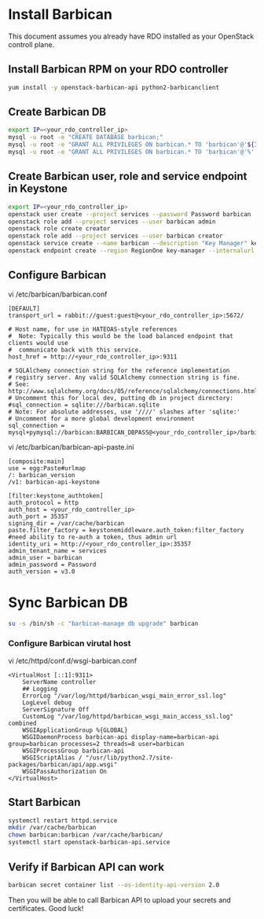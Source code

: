# Install Barbican

This document assumes you already have RDO installed as your OpenStack controll plane.

## Install Barbican RPM on your RDO controller

```bash
yum install -y openstack-barbican-api python2-barbicanclient
```

## Create Barbican DB

```bash
export IP=<your_rdo_controller_ip>
mysql -u root -e "CREATE DATABASE barbican;"
mysql -u root -e "GRANT ALL PRIVILEGES ON barbican.* TO 'barbican'@'${IP}' IDENTIFIED BY 'BARBICAN_DBPASS';"
mysql -u root -e "GRANT ALL PRIVILEGES ON barbican.* TO 'barbican'@'%' IDENTIFIED BY 'BARBICAN_DBPASS';"
```

## Create Barbican user, role and service endpoint in Keystone

```bash
export IP=<your_rdo_controller_ip>
openstack user create --project services --password Password barbican
openstack role add --project services --user barbican admin
openstack role create creator
openstack role add --project services --user barbican creator
openstack service create --name barbican --description "Key Manager" key-manager
openstack endpoint create --region RegionOne key-manager --internalurl http://${IP}:9311 --publicurl http://${IP}:9311 --adminurl http://${IP}:9311
```

## Configure Barbican

vi /etc/barbican/barbican.conf

```
[DEFAULT]
transport_url = rabbit://guest:guest@<your_rdo_controller_ip>:5672/
```

```
# Host name, for use in HATEOAS-style references
#  Note: Typically this would be the load balanced endpoint that clients would use
#  communicate back with this service.
host_href = http://<your_rdo_controller_ip>:9311
```

```
# SQLAlchemy connection string for the reference implementation
# registry server. Any valid SQLAlchemy connection string is fine.
# See: http://www.sqlalchemy.org/docs/05/reference/sqlalchemy/connections.html#sqlalchemy.create_engine
# Uncomment this for local dev, putting db in project directory:
#sql_connection = sqlite:///barbican.sqlite
# Note: For absolute addresses, use '////' slashes after 'sqlite:'
# Uncomment for a more global development environment
sql_connection = mysql+pymysql://barbican:BARBICAN_DBPASS@<your_rdo_controller_ip>/barbican
```

vi /etc/barbican/barbican-api-paste.ini

```
[composite:main]
use = egg:Paste#urlmap
/: barbican_version
/v1: barbican-api-keystone
```

```
[filter:keystone_authtoken]
auth_protocol = http
auth_host = <your_rdo_controller_ip>
auth_port = 35357
signing_dir = /var/cache/barbican
paste.filter_factory = keystonemiddleware.auth_token:filter_factory
#need ability to re-auth a token, thus admin url
identity_uri = http://<your_rdo_controller_ip>:35357
admin_tenant_name = services
admin_user = barbican
admin_password = Password
auth_version = v3.0
```

# Sync Barbican DB

```bash
su -s /bin/sh -c "barbican-manage db upgrade" barbican
```

### Configure Barbican virutal host

vi  /etc/httpd/conf.d/wsgi-barbican.conf

```
<VirtualHost [::1]:9311> 
    ServerName controller
    ## Logging 
    ErrorLog "/var/log/httpd/barbican_wsgi_main_error_ssl.log" 
    LogLevel debug 
    ServerSignature Off 
    CustomLog "/var/log/httpd/barbican_wsgi_main_access_ssl.log" combined
    WSGIApplicationGroup %{GLOBAL} 
    WSGIDaemonProcess barbican-api display-name=barbican-api group=barbican processes=2 threads=8 user=barbican 
    WSGIProcessGroup barbican-api 
    WSGIScriptAlias / "/usr/lib/python2.7/site-packages/barbican/api/app.wsgi" 
    WSGIPassAuthorization On 
</VirtualHost>
```

## Start Barbican

```bash
systemctl restart httpd.service
mkdir /var/cache/barbican 
chown barbican:barbican /var/cache/barbican/ 
systemctl start openstack-barbican-api.service
```

## Verify if Barbican API can work

```bash
barbican secret container list --os-identity-api-version 2.0
```

Then you will be able to call Barbican API to upload your secrets and certificates. Good luck!

